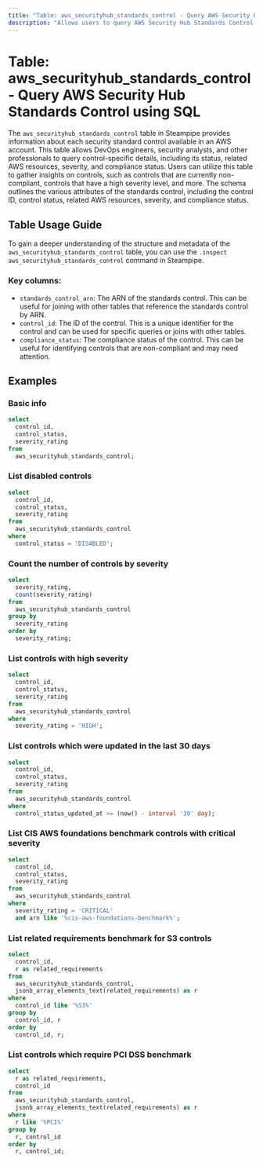```yaml
---
title: "Table: aws_securityhub_standards_control - Query AWS Security Hub Standards Control using SQL"
description: "Allows users to query AWS Security Hub Standards Control data including details about each security standard control available in an AWS account."
---
```


# Table: aws_securityhub_standards_control - Query AWS Security Hub Standards Control using SQL

The `aws_securityhub_standards_control` table in Steampipe provides information about each security standard control available in an AWS account. This table allows DevOps engineers, security analysts, and other professionals to query control-specific details, including its status, related AWS resources, severity, and compliance status. Users can utilize this table to gather insights on controls, such as controls that are currently non-compliant, controls that have a high severity level, and more. The schema outlines the various attributes of the standards control, including the control ID, control status, related AWS resources, severity, and compliance status.

## Table Usage Guide

To gain a deeper understanding of the structure and metadata of the `aws_securityhub_standards_control` table, you can use the `.inspect aws_securityhub_standards_control` command in Steampipe.

### Key columns:

- `standards_control_arn`: The ARN of the standards control. This can be useful for joining with other tables that reference the standards control by ARN.
- `control_id`: The ID of the control. This is a unique identifier for the control and can be used for specific queries or joins with other tables.
- `compliance_status`: The compliance status of the control. This can be useful for identifying controls that are non-compliant and may need attention.

## Examples

### Basic info

```sql
select
  control_id,
  control_status,
  severity_rating
from
  aws_securityhub_standards_control;
```

### List disabled controls

```sql
select
  control_id,
  control_status,
  severity_rating
from
  aws_securityhub_standards_control
where
  control_status = 'DISABLED';
```

### Count the number of controls by severity

```sql
select
  severity_rating,
  count(severity_rating)
from
  aws_securityhub_standards_control
group by
  severity_rating
order by
  severity_rating;
```

### List controls with high severity

```sql
select
  control_id,
  control_status,
  severity_rating
from
  aws_securityhub_standards_control
where
  severity_rating = 'HIGH';
```

### List controls which were updated in the last 30 days

```sql
select
  control_id,
  control_status,
  severity_rating
from
  aws_securityhub_standards_control
where
  control_status_updated_at >= (now() - interval '30' day);
```

### List CIS AWS foundations benchmark controls with critical severity

```sql
select
  control_id,
  control_status,
  severity_rating
from
  aws_securityhub_standards_control
where
  severity_rating = 'CRITICAL'
  and arn like '%cis-aws-foundations-benchmark%';
```

### List related requirements benchmark for S3 controls

```sql
select
  control_id,
  r as related_requirements
from
  aws_securityhub_standards_control,
  jsonb_array_elements_text(related_requirements) as r
where
  control_id like '%S3%'
group by
  control_id, r
order by
  control_id, r;
```

### List controls which require PCI DSS benchmark

```sql
select
  r as related_requirements,
  control_id
from
  aws_securityhub_standards_control,
  jsonb_array_elements_text(related_requirements) as r
where
  r like '%PCI%'
group by
  r, control_id
order by
  r, control_id;
```
